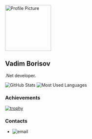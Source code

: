 <img src="https://avatars.githubusercontent.com/u/98724575?v=4" width="150" height="150" alt="Profile Picture">

## Vadim Borisov

.Net developer. 

![GitHub Stats](https://github-readme-stats.vercel.app/api?username=Kirpitchnsk&show_icons=true&hide=contribs,prs&cache_seconds=86400&theme=dark)
![Most Used Languages](https://github-readme-stats.vercel.app/api/top-langs/?username=Kirpitchnsk&layout=compact&theme=dark)

### Achievements

[![trophy](https://github-profile-trophy.vercel.app/?username=Kirpitchnsk&theme=onedark)](https://github.com/ryo-ma/github-profile-trophy)

### Contacts

- ![email](https://img.shields.io/badge/nskrus054@gmail.com-blue)

